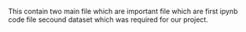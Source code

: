 This contain two main file which are important file which are first ipynb code file secound dataset which was required for our project.
